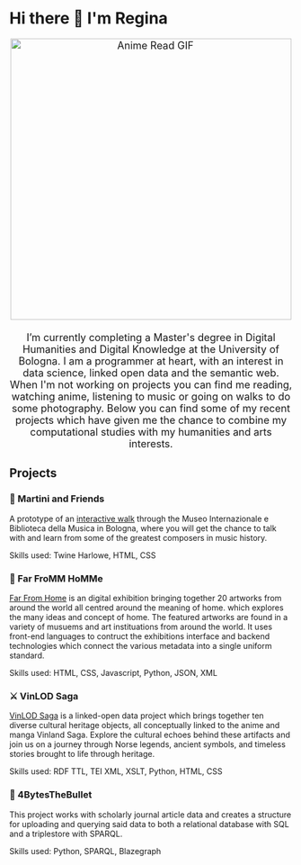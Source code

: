 # Hi there 👋 I'm Regina
<p align="center" style="font-size:18px">
  <img src="https://media1.tenor.com/m/rJxGy9CYwHoAAAAd/anime-read.gif" alt="Anime Read GIF" width="500"/><br><br>
  I’m currently completing a Master's degree in Digital Humanities and Digital Knowledge at the University of Bologna. I am a programmer at heart, with an     interest in data science, linked open data and the semantic web.
  When I'm not working on projects you can find me reading, watching anime, listening to music or going on walks to do some photography.
  Below you can find some of my recent projects which have given me the chance to combine my computational studies with my humanities and arts interests.
</p>

## Projects

### 🎼 Martini and Friends
A prototype of an [interactive walk](https://a-touch-of-music.github.io/MartiniAndFriends/) through the Museo Internazionale e Biblioteca della Musica in Bologna, where you will get the chance to talk with and learn from some of the greatest composers in music history. 

Skills used: Twine Harlowe, HTML, CSS

### 🧭 Far FroMM HoMMe
[Far From Home](https://far-fromm-homme.github.io/Far-FroMM-HoMMe/) is an digital exhibition bringing together 20 artworks from around the world all centred around the meaning of home. which explores the many ideas and concept of home. The featured artworks are found in a variety of musuems and art instituations from around the world. It uses front-end languages to contruct the exhibitions interface and backend technologies which connect the various metadata into a single uniform standard. 

Skills used: HTML, CSS, Javascript, Python, JSON, XML

### ⚔ VinLOD Saga
[VinLOD Saga](https://vinlod-saga.github.io/VinLOD-Saga/) is a linked-open data project which brings together ten diverse cultural heritage objects, all conceptually linked to the anime and manga Vinland Saga. Explore the cultural echoes behind these artifacts and join us on a journey through Norse legends, ancient symbols, and timeless stories brought to life through heritage.

Skills used: RDF TTL, TEI XML, XSLT, Python, HTML, CSS

### 🐍 4BytesTheBullet
This project works with scholarly journal article data and creates a structure for uploading and querying said data to both a relational database with SQL and a triplestore with SPARQL. 

Skills used: Python, SPARQL, Blazegraph
<!--
**ValkyrieCain9/ValkyrieCain9** is a ✨ _special_ ✨ repository because its `README.md` (this file) appears on your GitHub profile.

Here are some ideas to get you started:

- 🔭 I’m currently working on ...
- 🌱 I’m currently learning ...
- 👯 I’m looking to collaborate on ...
- 🤔 I’m looking for help with ...
- 💬 Ask me about ...
- 📫 How to reach me: ...
- 😄 Pronouns: ...
- ⚡ Fun fact: ...
-->
